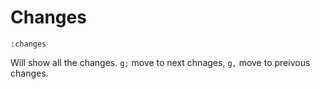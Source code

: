 # Changes
```vim
:changes
```
Will show all the changes.
`g;` move to next chnages, `g,` move to preivous changes.
